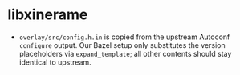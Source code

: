 # libxinerame

- `overlay/src/config.h.in` is copied from the upstream Autoconf `configure` output. Our Bazel setup only substitutes the version placeholders via `expand_template`; all other contents should stay identical to upstream.

